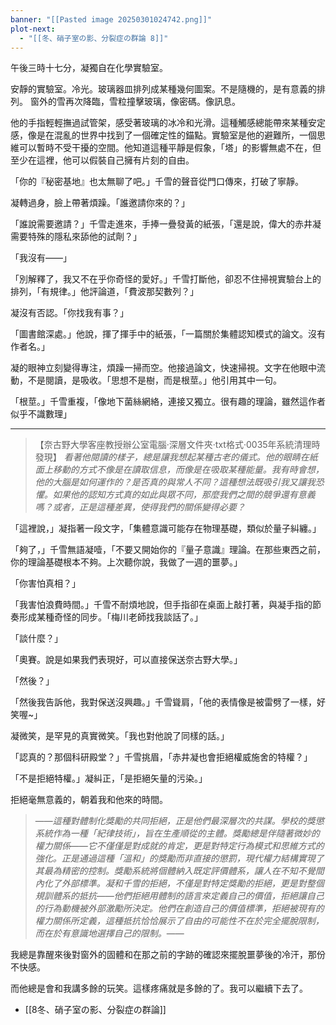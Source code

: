 ```yaml
---
banner: "[[Pasted image 20250301024742.png]]"
plot-next:
  - "[[冬、硝子室の影、分裂症の群論 8]]"
---
```

午後三時十七分，凝獨自在化學實驗室。

安靜的實驗室。冷光。玻璃器皿排列成某種幾何圖案。不是隨機的，是有意義的排列。
窗外的雪再次降臨，雪粒撞擊玻璃，像密碼。像訊息。

他的手指輕輕撫過試管架，感受著玻璃的冰冷和光滑。這種觸感總能帶來某種安定感，像是在混亂的世界中找到了一個確定性的錨點。實驗室是他的避難所，一個思維可以暫時不受干擾的空間。他知道這種平靜是假象，「塔」的影響無處不在，但至少在這裡，他可以假裝自己擁有片刻的自由。

「你的『秘密基地』也太無聊了吧。」千雪的聲音從門口傳來，打破了寧靜。

凝轉過身，臉上帶著煩躁。「誰邀請你來的？」

「誰說需要邀請？」千雪走進來，手捧一疊發黃的紙張，「還是說，偉大的赤井凝需要特殊的隱私來舔他的試劑？」

「我沒有——」

「別解釋了，我又不在乎你奇怪的愛好。」千雪打斷他，卻忍不住掃視實驗台上的排列，「有規律。」他評論道，「費波那契數列？」

凝沒有否認。「你找我有事？」

「圖書館深處。」他說，揮了揮手中的紙張，「一篇關於集體認知模式的論文。沒有作者名。」

凝的眼神立刻變得專注，煩躁一掃而空。他接過論文，快速掃視。文字在他眼中流動，不是閱讀，是吸收。「思想不是樹，而是根莖。」他引用其中一句。

「根莖。」千雪重複，「像地下菌絲網絡，連接又獨立。很有趣的理論，雖然這作者似乎不識數理」


---

>【奈古野大學客座教授辦公室電腦·深層文件夾·txt格式·0035年系統清理時發現】
	*看著他閱讀的樣子，總是讓我想起某種古老的儀式。他的眼睛在紙面上移動的方式不像是在讀取信息，而像是在吸取某種能量。我有時會想，他的大腦是如何運作的？是否真的與常人不同？這種想法既吸引我又讓我恐懼。如果他的認知方式真的如此與眾不同，那麼我們之間的競爭還有意義嗎？或者，正是這種差異，使得我們的關係變得必要？*

「這裡說，」凝指著一段文字，「集體意識可能存在物理基礎，類似於量子糾纏。」

「夠了，」千雪無語凝噎，「不要又開始你的『量子意識』理論。在那些東西之前，你的理論基礎根本不夠。上次聽你說，我做了一週的噩夢。」

「你害怕真相？」

「我害怕浪費時間。」千雪不耐煩地說，但手指卻在桌面上敲打著，與凝手指的節奏形成某種奇怪的同步。「梅川老師找我談話了。」

「談什麼？」

「奧賽。說是如果我們表現好，可以直接保送奈古野大學。」

「然後？」

「然後我告訴他，我對保送沒興趣。」千雪聳肩，「他的表情像是被雷劈了一樣，好笑喔~」

凝微笑，是罕見的真實微笑。「我也對他說了同樣的話。」

「認真的？那個科研殿堂？」千雪挑眉，「赤井凝也會拒絕權威施舍的特權？」

「不是拒絕特權。」凝糾正，「是拒絕矢量的污染。」

拒絕毫無意義的，朝着我和他來的時間。

>——*這種對體制化獎勵的共同拒絕，正是他們最深層次的共謀。學校的獎懲系統作為一種「紀律技術」，旨在生產順從的主體。獎勵總是伴隨著微妙的權力關係——它不僅僅是對成就的肯定，更是對特定行為模式和思維方式的強化。正是通過這種「溫和」的獎勵而非直接的懲罰，現代權力結構實現了其最為精密的控制。獎勵系統將個體納入既定評價體系，讓人在不知不覺間內化了外部標準。凝和千雪的拒絕，不僅是對特定獎勵的拒絕，更是對整個規訓體系的抵抗——他們拒絕用體制的語言來定義自己的價值，拒絕讓自己的行為動機被外部激勵所決定。他們在創造自己的價值標準，拒絕被現有的權力關係所定義，這種抵抗恰恰展示了自由的可能性不在於完全擺脫限制，而在於有意識地選擇自己的限制。*——

我總是靠醒來後對窗外的固體和在那之前的字跡的確認來擺脫噩夢後的冷汗，那份不快感。

而他總是會和我講多餘的玩笑。這樣疼痛就是多餘的了。我可以繼續下去了。



  - [[8冬、硝子室の影、分裂症の群論]]
